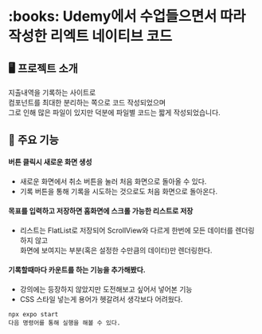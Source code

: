 <h1>:books: Udemy에서 수업들으면서 따라 작성한 리엑트 네이티브 코드</h1>

## 🖥️ 프로젝트 소개
지출내역을 기록하는 사이트로
<br>
컴포넌트를 최대한 분리하는 쪽으로 코드 작성되었으며
<br>
그로 인해 많은 파일이 있지만 덕분에 파일별 코드는 짧게 작성되었습니다.

## 📌 주요 기능
#### 버튼 클릭시 새로운 화면 생성
- 새로운 화면에서 취소 버튼을 눌러 처음 화면으로 돌아올 수 있다.
- 기록 버튼을 통해 기록을 시도하는 것으로도 처음 화면으로 돌아온다.
#### 목표를 입력하고 저장하면 홈화면에 스크롤 가능한 리스트로 저장
- 리스트는 FlatList로 저장되어 ScrollView와 다르게 한번에 모든 데이터를 렌더링하지 않고 
<br>화면에 보여지는 부분(혹은 설정한 수만큼의 데이터)만 렌더링한다.
#### 기록할때마다 카운트를 하는 기능을 추가해봤다.
- 강의에는 등장하지 않았지만 도전해보고 싶어서 넣어본 기능
- CSS 스타일 넣는게 용어가 헷갈려서 생각보다 어려웠다.

```
npx expo start
다음 명령어를 통해 실행을 해볼 수 있다.
```
